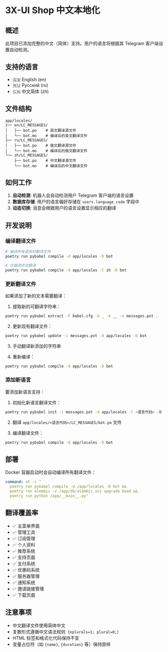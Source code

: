 # 3X-UI Shop 中文本地化

## 概述
此项目已添加完整的中文（简体）支持。用户的语言将根据其 Telegram 客户端设置自动检测。

## 支持的语言
- 🇬🇧 English (en)
- 🇷🇺 Русский (ru) 
- 🇨🇳 中文简体 (zh)

## 文件结构
```
app/locales/
├── en/LC_MESSAGES/
│   ├── bot.po    # 英文翻译源文件
│   └── bot.mo    # 编译后的英文翻译文件
├── ru/LC_MESSAGES/
│   ├── bot.po    # 俄文翻译源文件
│   └── bot.mo    # 编译后的俄文翻译文件
└── zh/LC_MESSAGES/
    ├── bot.po    # 中文翻译源文件
    └── bot.mo    # 编译后的中文翻译文件
```

## 如何工作
1. **自动检测**: 机器人会自动检测用户 Telegram 客户端的语言设置
2. **数据库存储**: 用户的语言偏好存储在 `users.language_code` 字段中
3. **动态切换**: 消息会根据用户的语言设置显示相应的翻译

## 开发说明

### 编译翻译文件
```bash
# 编译所有语言的翻译文件
poetry run pybabel compile -d app/locales -D bot

# 仅编译中文翻译
poetry run pybabel compile -d app/locales -l zh -D bot
```

### 更新翻译文件
如果添加了新的文本需要翻译：

1. 提取新的可翻译字符串：
```bash
poetry run pybabel extract -F babel.cfg -k _ -k __ -o messages.pot .
```

2. 更新现有翻译文件：
```bash
poetry run pybabel update -i messages.pot -d app/locales -D bot
```

3. 手动翻译新添加的字符串

4. 重新编译：
```bash
poetry run pybabel compile -d app/locales -D bot
```

### 添加新语言
要添加新语言支持：

1. 初始化新语言翻译文件：
```bash
poetry run pybabel init -i messages.pot -d app/locales -l <语言代码> -D bot
```

2. 翻译 `app/locales/<语言代码>/LC_MESSAGES/bot.po` 文件

3. 编译翻译文件：
```bash
poetry run pybabel compile -d app/locales -D bot
```

## 部署
Docker 容器启动时会自动编译所有翻译文件：
```yaml
command: sh -c " 
  poetry run pybabel compile -d /app/locales -D bot && 
  poetry run alembic -c /app/db/alembic.ini upgrade head && 
  poetry run python /app/__main__.py"
```

## 翻译覆盖率
- ✅ 主菜单界面
- ✅ 管理工具
- ✅ 订阅管理
- ✅ 个人资料
- ✅ 推荐系统
- ✅ 支持页面
- ✅ 支付系统
- ✅ 优惠码系统
- ✅ 服务器管理
- ✅ 通知系统
- ✅ 邀请链接管理
- ✅ 下载页面

## 注意事项
- 中文翻译文件使用简体中文
- 复数形式遵循中文语法规则（`nplurals=1; plural=0;`）
- HTML 标签和格式化代码保持不变
- 变量占位符（如 `{name}`, `{duration}` 等）保持原样
